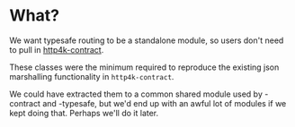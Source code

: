 # What?

We want typesafe routing to be a standalone module, so users don't need to
pull in [http4k-contract](../../../../../../../../http4k-contract).

These classes were the minimum required to reproduce the existing json
marshalling functionality in `http4k-contract`.

We could have extracted them to a common shared module used by -contract and
-typesafe, but we'd end up with an awful lot of modules if we kept doing that. 
Perhaps we'll do it later.